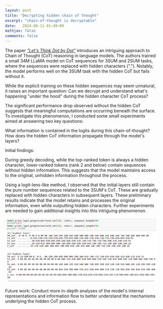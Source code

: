 ```yaml
---
layout: post
title: "Decrypting hidden chain of thought"
excerpt: "chain-of-thought is decryptable"
date:   2024-08-11 01:49:00
mathjax: false
comments: false
---
```


The paper [*"Let's Think Dot by Dot"*](https://arxiv.org/abs/2404.15758) introduces an intriguing approach to Chain of Thought (CoT) reasoning in language models. The authors trained a small 34M LLaMA model on CoT sequences for 3SUM and 2SUM tasks, where the sequences were replaced with hidden characters ("."). Notably, the model performs well on the 3SUM task with the hidden CoT but fails without it.

While the explicit training on these hidden sequences may seem unnatural, it raises an important question: Can we decrypt and understand what's happening "under the hood" during the hidden character CoT process?

The significant performance drop observed without the hidden CoT suggests that meaningful computations are occurring beneath the surface. To investigate this phenomenon, I conducted some small experiments aimed at answering two key questions:

What information is contained in the logits during this chain-of-thought?
How does the hidden CoT information propagate through the model's layers?

Initial findings:

During greedy decoding, while the top-ranked token is always a hidden character, lower-ranked tokens (rank 2 and below) contain sequences without hidden information. This suggests that the model maintains access to the original, unhidden information throughout the process.

Using a logit-lens-like method, I observed that the initial layers still contain the pure number sequences related to the 3SUM's CoT. These are gradually replaced with hidden characters in subsequent layers.
These preliminary results indicate that the model retains and processes the original information, even while outputting hidden characters. Further experiments are needed to gain additional insights into this intriguing phenomenon.

![*Hidden COT decoded tokens*](/assets/hiddencot.png)

Future work: Conduct more in-depth analyses of the model's internal representations and information flow to better understand the mechanisms underlying the hidden CoT process.
